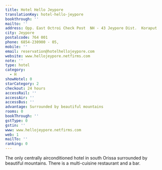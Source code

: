 ```yaml
---
title: Hotel Hello Jeypore
translationKey: hotel-hello-jeypore
bookthrough: ''
mailto: ''
address: Opp. East Octroi Check Post  NH - 43 Jeypore Dist.  Koraput
city: Jeypore
postalcode: 764 001
phone: 6854-230900 - 05,
mobile: ''
email: reservation@hotelhellojeypore.com
website: www.hellojeypore.netfirms.com
note: ''
type: hotel
category:
  - H
showHotel: 0
starCategory: 2
checkout: 24 hours
accessRail: ''
accessAir: ''
accessBus: ''
advantage: Surrounded by beautiful mountains
rooms: 0
bookThrough: ''
gstType: 0
gstin: ''
www: www.hellojeypore.netfirms.com
web: 1
mailTo: ''
ranking: 0
---
```







The only centrally airconditioned hotel in south Orissa surrounded by beautiful mountains. There is a multi-cuisine restaurant and a bar. 